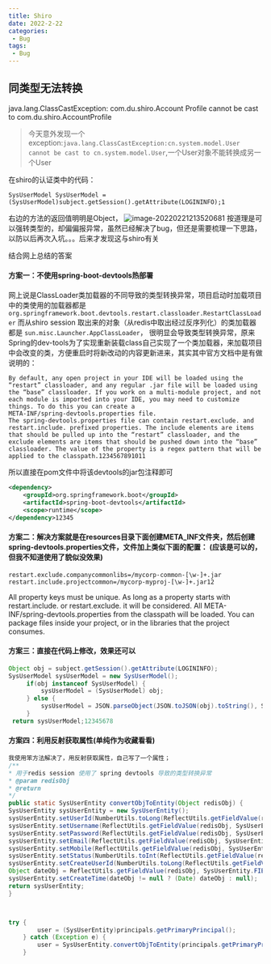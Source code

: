 ```yaml
---
title: Shiro
date: 2022-2-22
categories:
 - Bug
tags:
 - Bug
---
```

## 同类型无法转换

java.lang.ClassCastException: com.du.shiro.Account Profile cannot be cast to com.du.shiro.AccountProfile

>   今天意外发现一个exception:`java.lang.ClassCastException:cn.system.model.User cannot be cast to cn.system.model.User`,一个User对象不能转换成另一个User

在shiro的认证类中的代码：

```
SysUserModel SysUserModel = (SysUserModel)subject.getSession().getAttribute(LOGININFO);1
```

右边的方法的返回值明明是Object，
![image-20220221213520681](https://coderdu.com/image/image-20220221213520681.png)
按道理是可以强转类型的，却偏偏报异常，虽然已经解决了bug，但还是需要梳理一下思路，以防以后再次入坑。。。后来才发现这与shiro有关

结合网上总结的答案

#### 方案一：不使用spring-boot-devtools热部署

网上说是ClassLoader类加载器的不同导致的类型转换异常，项目启动时加载项目中的类使用的加载器都是`org.springframework.boot.devtools.restart.classloader.RestartClassLoader`
而从shiro session 取出来的对象（从redis中取出经过反序列化）的类加载器都是
`sun.misc.Launcher.AppClassLoader`，
很明显会导致类型转换异常，原来Spring的dev-tools为了实现重新装载class自己实现了一个类加载器，来加载项目中会改变的类，方便重启时将新改动的内容更新进来，其实其中官方文档中是有做说明的：

```text
By default, any open project in your IDE will be loaded using the 
“restart” classloader, and any regular .jar file will be loaded using 
the “base” classloader. If you work on a multi-module project, and not each module is imported into your IDE, you may need to customize 
things. To do this you can create a 
META-INF/spring-devtools.properties file.
The spring-devtools.properties file can contain restart.exclude. and 
restart.include. prefixed properties. The include elements are items 
that should be pulled up into the “restart” classloader, and the 
exclude elements are items that should be pushed down into the “base” 
classloader. The value of the property is a regex pattern that will be 
applied to the classpath.1234567891011
```

所以直接在pom文件中将该devtools的jar包注释即可

```xml
<dependency>
    <groupId>org.springframework.boot</groupId>
    <artifactId>spring-boot-devtools</artifactId>
    <scope>runtime</scope>
</dependency>12345
```

#### 方案二：解决方案就是在resources目录下面创建META_INF文件夹，然后创建spring-devtools.properties文件，文件加上类似下面的配置： (应该是可以的，但我不知道使用了貌似没效果)

```properties
restart.exclude.companycommonlibs=/mycorp-common-[\w-]+.jar 
restart.include.projectcommon=/mycorp-myproj-[\w-]+.jar12
```

All property keys must be unique. As long as a property starts with
restart.include. or restart.exclude. it will be considered. All
META-INF/spring-devtools.properties from the classpath will be loaded.
You can package files inside your project, or in the libraries that
the project consumes.

#### 方案三：直接在代码上修改，效果还可以

```java
Object obj = subject.getSession().getAttribute(LOGININFO);
SysUserModel sysUserModel = new SysUserModel();
     if(obj instanceof SysUserModel) {
         sysUserModel = (SysUserModel) obj;
     } else {
         sysUserModel = JSON.parseObject(JSON.toJSON(obj).toString(), SysUserModel.class);
     }
 return sysUserModel;12345678
```

#### 方案四：利用反射获取属性(单纯作为收藏看看)

```java
我使用笨方法解决了，用反射获取属性，自己写了一个属性；
/**
* 用于redis session 使用了 spring devtools 导致的类型转换异常
* @param redisObj
* @return
*/
public static SysUserEntity convertObjToEntity(Object redisObj) {
SysUserEntity sysUserEntity = new SysUserEntity();
sysUserEntity.setUserId(NumberUtils.toLong(ReflectUtils.getFieldValue(redisObj, SysUserEntity.FIELD_USERID)+"",0));
sysUserEntity.setUsername(ReflectUtils.getFieldValue(redisObj, SysUserEntity.FIELD_USERNAME)+"");
sysUserEntity.setPassword(ReflectUtils.getFieldValue(redisObj, SysUserEntity.FIELD_PASSWORD)+"");
sysUserEntity.setEmail(ReflectUtils.getFieldValue(redisObj, SysUserEntity.FIELD_EMAIL)+"");
sysUserEntity.setMobile(ReflectUtils.getFieldValue(redisObj, SysUserEntity.FIELD_MOBILE)+"");
sysUserEntity.setStatus(NumberUtils.toInt(ReflectUtils.getFieldValue(redisObj, SysUserEntity.FIELD_STATUS)+"",0));
sysUserEntity.setCreateUserId(NumberUtils.toLong(ReflectUtils.getFieldValue(redisObj, SysUserEntity.FIELD_CREATEUSERID)+"",0));
Object dateObj = ReflectUtils.getFieldValue(redisObj, SysUserEntity.FIELD_CREATETIME);
sysUserEntity.setCreateTime(dateObj != null ? (Date) dateObj : null);
return sysUserEntity;
}



try {
        user = (SysUserEntity)principals.getPrimaryPrincipal();
    } catch (Exception e) {
        user = SysUserEntity.convertObjToEntity(principals.getPrimaryPrincipal());
    }
```
